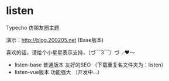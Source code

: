 # listen
Typecho 仿朋友圈主题

演示：http://blog.200205.net (Base版本)

喜欢的话，请给个小星星表示支持，（づ￣3￣）づ╭❤～

- listen-base 普通版本 友好的SEO （下载重复名文件夹为：listen）
- listen-vue版本 功能强大 （开发中...）
